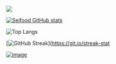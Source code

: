 ![](https://komarev.com/ghpvc/?username=Seifood&color=blueviolet)




[![Seifood GitHub stats](https://github-readme-stats.vercel.app/api?username=Seifood&?count_private=true&theme=gotham&show_icons=true&include_all_commits=yes)](https://github.com/anuraghazra/github-readme-stats)

![Top Langs](https://github-readme-stats.vercel.app/api/top-langs/?username=Seifood&theme=gotham&layout=compact)


[![GitHub Streak](https://github-readme-streak-stats.herokuapp.com?user=Blaster4385&theme=gotham)](https://git.io/streak-stat





<p align = "center">
 

 <a href="https://t.me/Droneship">![image](https://img.shields.io/badge/Telegram-2CA5E0?style=for-the-badge&logo=telegram&logoColor=white)</a>


</p>


<br>

<p align = "center">
